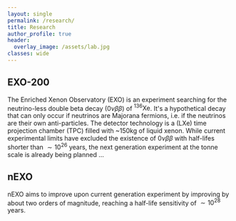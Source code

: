 ```yaml
---
layout: single
permalink: /research/
title: Research
author_profile: true
header:
  overlay_image: /assets/lab.jpg
classes: wide
---
```


## EXO-200
The Enriched Xenon Observatory (EXO) is an experiment searching for the neutrino-less double beta decay $(0\nu\beta\beta)$ of ${}^{136}\mathrm{Xe}$. It's a hypothetical decay that can only occur if neutrinos are Majorana fermions, i.e. if the neutrinos are their own anti-particles. The detector technology is a (LXe) time projection chamber (TPC) filled with ~150kg of liquid xenon. 
While current experimental limits have excluded the existence of $0\nu\beta\beta$ with half-lifes shorter than $\sim 10^{26}$ years, the next generation experiment at the tonne scale is already being planned ... 

## nEXO 
nEXO aims to improve upon current generation experiment by improving by about two orders of magnitude, reaching a half-life sensitivity of $\sim 10^{28}$ years. 